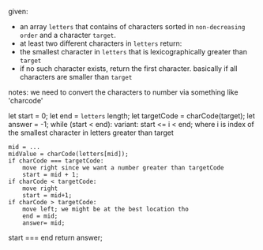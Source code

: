 given:
- an array `letters` that contains of characters sorted in `non-decreasing order` and a character `target`.
- at least two different characters in `letters`
return:
- the smallest character in `letters` that is lexicographically greater than `target`
- if no such character exists, return the first character. basically if all characters are smaller than `target`

notes:
we need to convert the characters to number via something like 'charcode'

let start = 0;
let end = `letters` length;
let targetCode = charCode(target);
let answer = -1;
while (start < end):
    variant: start <= i < end;
    where i is index of the smallest character in letters greater than target

    mid = ...
    midValue = charCode(letters[mid]);
    if charCode === targetCode:
        move right since we want a number greater than targetCode
        start = mid + 1;
    if charCode < targetCode:
        move right
        start = mid+1;
    if charCode > targetCode:
        move left; we might be at the best location tho
        end = mid;
        answer= mid;
start === end
return answer;
